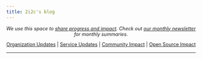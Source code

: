 ```yaml
---
title: 2i2c's blog
---
```


<style>
.category-labels, .page-body h1:first-of-type {
  text-align: center;
}
.category-labels {
  font-size: .8rem;
}
</style>

<div class="category-labels">

_We use this space to [share progress and impact](../blog/2025/communications-strategy/index.md). Check out [our monthly newsletter](../mailing-list/index.md) for monthly summaries._

[Organization Updates](/categories/organization) | [Service Updates](/categories/service-enhancements) | [Community Impact](/categories/community-impact) | [Open Source Impact](/categories/upstream-impact)

</div>

---
